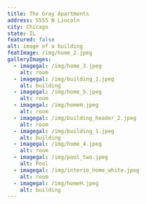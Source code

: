 ```yaml
---
title: The Gray Apartments
address: 5555 N Lincoln
city: Chicago
state: IL
featured: false
alt: image of a building
featImage: /img/home_2.jpeg
galleryImages:
  - imagegal: /img/home_3.jpeg
    alt: room
  - imagegal: /img/building_1.jpeg
    alt: building
  - imagegal: /img/home_5.jpeg
    alt: room
  - imagegal: /img/homeH.jpeg
    alt: room
  - imagegal: /img/building_header_2.jpeg
    alt: room
  - imagegal: /img/building_1.jpeg
    alt: building
  - imagegal: /img/home_4.jpeg
    alt: room
  - imagegal: /img/pool_two.jpeg
    alt: Pool
  - imagegal: /img/interio_home_white.jpeg
    alt: room
  - imagegal: /img/homeH.jpeg
    alt: building
---
```

